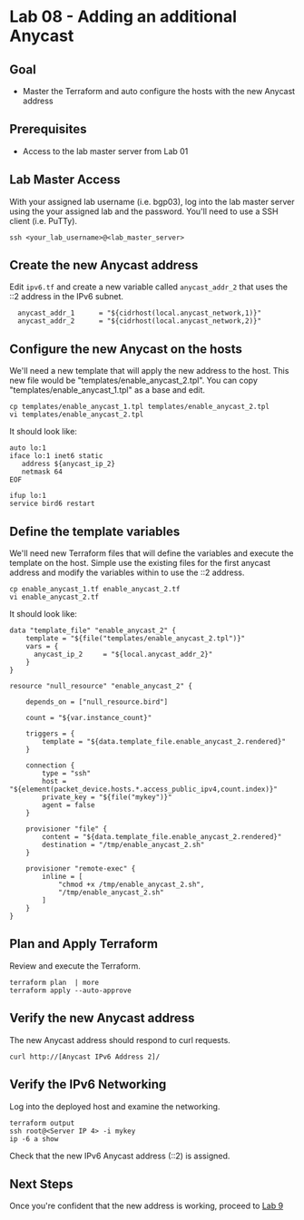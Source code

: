 # Lab 08 - Adding an additional Anycast 

## Goal

* Master the Terraform and auto configure the hosts with the new Anycast address

## Prerequisites

* Access to the lab master server from Lab 01

## Lab Master Access

With your assigned lab username (i.e. bgp03), log into the lab master server using the your assigned lab and the password. You'll need to use a SSH client (i.e. PuTTy).

```
ssh <your_lab_username>@<lab_master_server>
```

## Create the new Anycast address

Edit ```ipv6.tf``` and create a new variable called ```anycast_addr_2``` that uses the ::2 address in the IPv6 subnet.

```
  anycast_addr_1      = "${cidrhost(local.anycast_network,1)}"
  anycast_addr_2      = "${cidrhost(local.anycast_network,2)}"
```


## Configure the new Anycast on the hosts

We'll need a new template that will apply the new address to the host. This new file would be "templates/enable_anycast_2.tpl". You can copy "templates/enable_anycast_1.tpl" as a base and edit.

```
cp templates/enable_anycast_1.tpl templates/enable_anycast_2.tpl
vi templates/enable_anycast_2.tpl
```

It should look like:
```
auto lo:1
iface lo:1 inet6 static
   address ${anycast_ip_2}
   netmask 64
EOF

ifup lo:1
service bird6 restart
```

## Define the template variables

We'll need new Terraform files that will define the variables and execute the template on the host. Simple use the existing files for the first anycast address and modify the variables within to use the ::2 address.

```
cp enable_anycast_1.tf enable_anycast_2.tf
vi enable_anycast_2.tf
```

It should look like:
```
data "template_file" "enable_anycast_2" {
    template = "${file("templates/enable_anycast_2.tpl")}"
    vars = {
      anycast_ip_2     = "${local.anycast_addr_2}"
    }
}

resource "null_resource" "enable_anycast_2" {

    depends_on = ["null_resource.bird"]

    count = "${var.instance_count}"

    triggers = {
        template = "${data.template_file.enable_anycast_2.rendered}"
    }

    connection {
        type = "ssh"
        host = "${element(packet_device.hosts.*.access_public_ipv4,count.index)}"
        private_key = "${file("mykey")}"
        agent = false
    }

    provisioner "file" {
        content = "${data.template_file.enable_anycast_2.rendered}"
        destination = "/tmp/enable_anycast_2.sh"
    }

    provisioner "remote-exec" {
        inline = [
            "chmod +x /tmp/enable_anycast_2.sh",
            "/tmp/enable_anycast_2.sh"
        ]
    }
}
```

## Plan and Apply Terraform

Review and execute the Terraform.

```
terraform plan  | more
terraform apply --auto-approve
```

## Verify the new Anycast address

The new Anycast address should respond to curl requests.
```
curl http://[Anycast IPv6 Address 2]/
```

## Verify the IPv6 Networking

Log into the deployed host and examine the networking.
```
terraform output
ssh root@<Server IP 4> -i mykey
ip -6 a show
```

Check that the new IPv6 Anycast address (::2) is assigned.

## Next Steps

Once you're confident that the new address is working, proceed to [Lab 9](Lab09.md)
